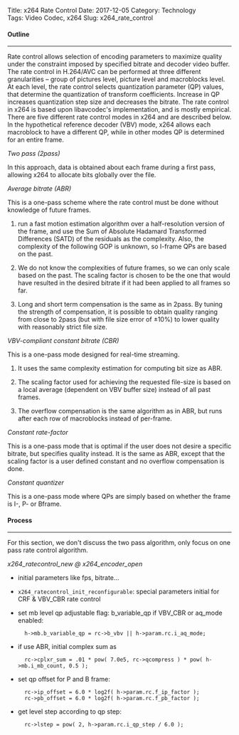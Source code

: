 Title: x264 Rate Control
Date: 2017-12-05
Category: Technology  
Tags: Video Codec, x264 
Slug: x264_rate_control

#### __Outline__
***

Rate control allows selection of encoding parameters to maximize quality under the constraint imposed by specified bitrate and decoder video buffer. The rate control in H.264/AVC can be performed at three different granularities – group of pictures level, picture level and macroblocks level. At each level, the rate control selects quantization parameter (QP) values, that determine the quantization of transform coefficients. Increase in QP increases quantization step size and decreases the bitrate. The rate control in x264 is based upon libavcodec's implementation, and is mostly empirical. There are five different rate control modes in x264 and are described below. In the hypothetical reference decoder (VBV) mode, x264 allows each macroblock to have a different QP, while in other modes QP is determined for an entire frame.

*Two pass (2pass)*

In this approach, data is obtained about each frame during a first pass, allowing x264 to allocate bits globally over the file.

*Average bitrate (ABR)*

This is a one-pass scheme where the rate control must be done without knowledge of future frames.

1. run a fast motion estimation algorithm over a half-resolution version of the frame, and use the Sum of Absolute Hadamard Transformed Differences (SATD) of the residuals as the complexity. Also, the complexity of the following GOP is unknown, so I-frame QPs are based on the past. 

2. We do not know the complexities of future frames, so we can only scale based on the past. The scaling factor is chosen to be the one that would have resulted in the desired bitrate if it had been applied to all frames so far.

3. Long and short term compensation is the same as in 2pass. By tuning the strength of compensation, it is possible to obtain quality ranging from close to 2pass (but with file size error of ±10%) to lower quality with reasonably strict file size.

*VBV-compliant constant bitrate (CBR)*

This is a one-pass mode designed for real-time streaming.

1. It uses the same complexity estimation for computing bit size as ABR.

2. The scaling factor used for achieving the requested file-size is based on a local average (dependent on VBV buffer size) instead of all past frames.

3. The overflow compensation is the same algorithm as in ABR, but runs after each row of macroblocks instead of per-frame.

*Constant rate-factor*

This is a one-pass mode that is optimal if the user does not desire a specific bitrate, but specifies quality instead. It is the same as ABR, except that the scaling factor is a user defined constant and no overflow compensation is done.

*Constant quantizer*

This is a one-pass mode where QPs are simply based on whether the frame is I-, P- or Bframe.

#### __Process__
***

For this section, we don't discuss the two pass algorithm, only focus on one pass rate control algorithm.

*x264_ratecontrol_new @ x264_encoder_open*
    
* initial parameters like fps, bitrate...

* `x264_ratecontrol_init_reconfigurable`: special parameters initial for CRF & VBV_CBR rate control

* set mb level qp adjustable flag: b_variable_qp if VBV_CBR or aq_mode enabled: 

        h->mb.b_variable_qp = rc->b_vbv || h->param.rc.i_aq_mode;

* if use ABR, initial complex sum as 
    
        rc->cplxr_sum = .01 * pow( 7.0e5, rc->qcompress ) * pow( h->mb.i_mb_count, 0.5 );
    
* set qp offset for P and B frame:

        rc->ip_offset = 6.0 * log2f( h->param.rc.f_ip_factor );
        rc->pb_offset = 6.0 * log2f( h->param.rc.f_pb_factor );

* get level step according to qp step:
        
        rc->lstep = pow( 2, h->param.rc.i_qp_step / 6.0 );
        
















    
    
    
    
    
    
    
    